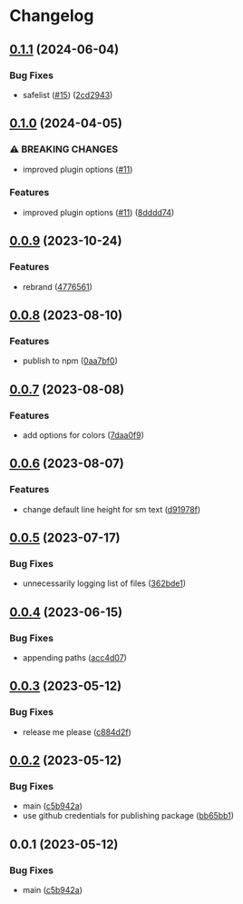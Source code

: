 # Changelog

## [0.1.1](https://github.com/krystal/shard-tailwind/compare/v0.1.0...v0.1.1) (2024-06-04)


### Bug Fixes

* safelist ([#15](https://github.com/krystal/shard-tailwind/issues/15)) ([2cd2943](https://github.com/krystal/shard-tailwind/commit/2cd2943fb4d0fbed78b8a74743b1a33994674f9e))

## [0.1.0](https://github.com/krystal/shard-tailwind/compare/v0.0.9...v0.1.0) (2024-04-05)


### ⚠ BREAKING CHANGES

* improved plugin options ([#11](https://github.com/krystal/shard-tailwind/issues/11))

### Features

* improved plugin options ([#11](https://github.com/krystal/shard-tailwind/issues/11)) ([8dddd74](https://github.com/krystal/shard-tailwind/commit/8dddd7441886af11b4d38843483d34b691121cf1))

## [0.0.9](https://github.com/krystal/shard-tailwind/compare/v0.0.8...v0.0.9) (2023-10-24)


### Features

* rebrand ([4776561](https://github.com/krystal/shard-tailwind/commit/47765611de86d0bdc9d3d4f0b49590392b0b9f02))

## [0.0.8](https://github.com/krystal/shard-tailwind/compare/v0.0.7...v0.0.8) (2023-08-10)


### Features

* publish to npm ([0aa7bf0](https://github.com/krystal/shard-tailwind/commit/0aa7bf0ad2a9ade2b3512280774d0b03fa081e0b))

## [0.0.7](https://github.com/krystal/shard-tailwind/compare/v0.0.6...v0.0.7) (2023-08-08)


### Features

* add options for colors ([7daa0f9](https://github.com/krystal/shard-tailwind/commit/7daa0f9d86f78e94f26ce49c8df6f1f28be4ba91))

## [0.0.6](https://github.com/krystal/shard-tailwind/compare/v0.0.5...v0.0.6) (2023-08-07)


### Features

* change default line height for sm text ([d91978f](https://github.com/krystal/shard-tailwind/commit/d91978fa678688d58055eaa8cc0a29e88aee541e))

## [0.0.5](https://github.com/krystal/shard-tailwind/compare/v0.0.4...v0.0.5) (2023-07-17)


### Bug Fixes

* unnecessarily logging list of files ([362bde1](https://github.com/krystal/shard-tailwind/commit/362bde1a5e2f4344bf04b830e9a23619afd66ce4))

## [0.0.4](https://github.com/krystal/shard-tailwind/compare/v0.0.3...v0.0.4) (2023-06-15)


### Bug Fixes

* appending paths ([acc4d07](https://github.com/krystal/shard-tailwind/commit/acc4d07660ff6fd96dc7ba6f7bbdf8eca2b1726f))

## [0.0.3](https://github.com/krystal/shard-tailwind/compare/v0.0.2...v0.0.3) (2023-05-12)


### Bug Fixes

* release me please ([c884d2f](https://github.com/krystal/shard-tailwind/commit/c884d2f565497e7144af77dfbdc6ba9d03af3f5c))

## [0.0.2](https://github.com/krystal/shard-tailwind/compare/v0.0.1...v0.0.2) (2023-05-12)


### Bug Fixes

* main ([c5b942a](https://github.com/krystal/shard-tailwind/commit/c5b942aaf01bb94cfa0ed5f141bc2e5419c3ea6d))
* use github credentials for publishing package ([bb65bb1](https://github.com/krystal/shard-tailwind/commit/bb65bb1fa11475b354e95563fdc0ba00c4031100))

## 0.0.1 (2023-05-12)


### Bug Fixes

* main ([c5b942a](https://github.com/krystal/shard-tailwind/commit/c5b942aaf01bb94cfa0ed5f141bc2e5419c3ea6d))
